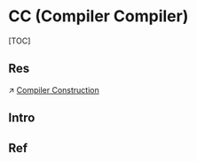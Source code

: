 # CC (Compiler Compiler)

[TOC]



## Res
↗ [Compiler Construction](../../🚮%20Compiler%20Construction/Compiler%20Construction.md)



## Intro


## Ref

